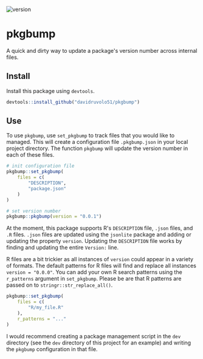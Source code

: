 <!-- badges: start --->
![version](https://img.shields.io/github/package-json/v/davidruvolo51/pkgbump/prod)
<!-- badges: end --->

# pkgbump

A quick and dirty way to update a package's version number across internal files.

## Install

Install this package using `devtools`.

```r
devtools::install_github("davidruvolo51/pkgbump")
```

## Use

To use `pkgbump`, use `set_pkgbump` to track files that you would like to managed. This will create a configuration file `.pkgbump.json` in your local project directory. The function `pkgbump` will update the version number in each of these files.

```r
# init configuration file
pkgbump::set_pkgbump(
    files = c(
        "DESCRIPTION",
        "package.json"
    )
)

# set version number
pkgbump::pkgbump(version = "0.0.1")
```

At the moment, this package supports R's `DESCRIPTION` file, `.json` files, and `.R` files. `.json` files are updated using the `jsonlite` package and adding or updating the property `version`. Updating the `DESCRIPTION` file works by finding and updating the entire `Version:` line.

R files are a bit trickier as all instances of `version` could appear in a variety of formats. The default patterns for R files will find and replace all instances `version = "0.0.0"`. You can add your own R search patterns using the `r_patterns` argument in `set_pkgbump`. Please be are that R patterns are passed on to `stringr::str_replace_all()`.

```r
pkgbump::set_pkgbump(
    files = c(
        "R/my_file.R"
    ),
    r_patterns = "..."
)
```

I would recommend creating a package management script in the `dev` directory (see the `dev` directory of this project for an example) and writing the `pkgbump` configuration in that file.
